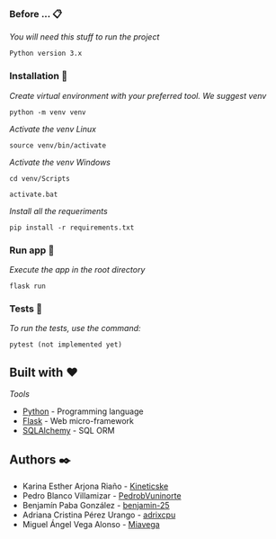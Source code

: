 ### Before ... 📋

_You will need this stuff to run the project_

```
Python version 3.x
```

### Installation 🔧

_Create virtual environment with your preferred tool. We suggest venv_

```
python -m venv venv
```

_Activate the venv Linux_

```
source venv/bin/activate
```

_Activate the venv Windows_
```
cd venv/Scripts
```

```
activate.bat
```

_Install all the requeriments_

```
pip install -r requirements.txt
```

### Run app 🏃

_Execute the app in the root directory_

```
flask run
```
### Tests 💙

_To run the tests, use the command:_

```
pytest (not implemented yet)
```

## Built with ❤️

_Tools_

* [Python](www.python.org) - Programming language
* [Flask](https://flask.palletsprojects.com/en/1.1.x/) - Web micro-framework
* [SQLAlchemy](www.sqlalchemy.org) - SQL ORM

## Authors ✒️
* Karina Esther Arjona Riaño - [Kineticske](https://github.com/Kineticske)
* Pedro Blanco Villamizar - [PedrobVuninorte](https://github.com/PedrobVuninorte)
* Benjamín Paba González - [benjamin-25](https://github.com/benjamin-25)
* Adriana Cristina Pérez Urango - [adrixcpu](https://github.com/adrixcpu)
* Miguel Ángel Vega Alonso - [Miavega](https://github.com/Miavega/)